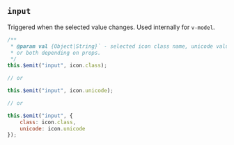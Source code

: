 ## `input`

Triggered when the selected value changes. Used internally for `v-model`.

```js
/**
 * @param val {Object|String}` - selected icon class name, unicode value
 * or both depending on props.
 */
this.$emit("input", icon.class);

// or

this.$emit("input", icon.unicode);

// or

this.$emit("input", {
    class: icon.class,
    unicode: icon.unicode
});
```